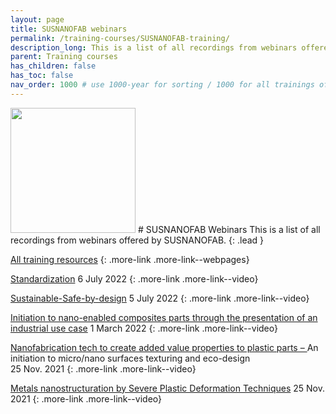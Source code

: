 ```yaml
---
layout: page
title: SUSNANOFAB webinars
permalink: /training-courses/SUSNANOFAB-training/
description_long: This is a list of all recordings from webinars offered by SUSNANOFAB
parent: Training courses
has_children: false
has_toc: false
nav_order: 1000 # use 1000-year for sorting / 1000 for all trainings offered by a project
---
```


<img src="{{ site.baseurl }}/images/logos/SUSNANOFAB.png" width="200" class="image--right" />
# SUSNANOFAB Webinars
This is a list of all recordings from webinars offered by SUSNANOFAB. 
{: .lead }

[All training resources](https://susnanofab.eu/trainings/)
{: .more-link .more-link--webpages}

[Standardization](https://www.youtube.com/watch?v=DYp-rXz-45E)
6 July 2022
{: .more-link .more-link--video}

[Sustainable-Safe-by-design](https://www.youtube.com/watch?v=ysSPt0Gk3qg)
5 July 2022
{: .more-link .more-link--video}

[Initiation to nano-enabled composites parts through the presentation of an industrial use case](https://susnanofab.eu/trainings-by-ipc/)
1 March 2022
{: .more-link .more-link--video}

[Nanofabrication tech to create added value properties to plastic parts – ](https://susnanofab.eu/trainings-nanofab/)
An initiation to micro/nano surfaces texturing and eco-design<br>
25 Nov. 2021
{: .more-link .more-link--video}

[Metals nanostructuration by Severe Plastic Deformation Techniques](https://susnanofab.eu/trainings-by-rina/)
25 Nov. 2021
{: .more-link .more-link--video}
